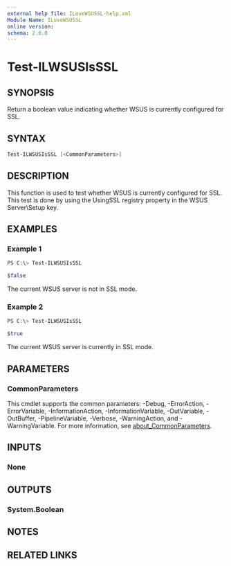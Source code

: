 ```yaml
---
external help file: ILoveWSUSSL-help.xml
Module Name: ILoveWSUSSL
online version:
schema: 2.0.0
---
```


# Test-ILWSUSIsSSL

## SYNOPSIS

Return a boolean value indicating whether WSUS is currently configured for SSL.

## SYNTAX

```powershell
Test-ILWSUSIsSSL [<CommonParameters>]
```

## DESCRIPTION

This function is used to test whether WSUS is currently configured for SSL. This test is done by using the UsingSSL registry property in the WSUS Server\Setup key.

## EXAMPLES

### Example 1

```powershell
PS C:\> Test-ILWSUSIsSSL

$false
```

The current WSUS server is not in SSL mode.

### Example 2

```powershell
PS C:\> Test-ILWSUSIsSSL

$true
```

The current WSUS server is currently in SSL mode.

## PARAMETERS

### CommonParameters

This cmdlet supports the common parameters: -Debug, -ErrorAction, -ErrorVariable, -InformationAction, -InformationVariable, -OutVariable, -OutBuffer, -PipelineVariable, -Verbose, -WarningAction, and -WarningVariable. For more information, see [about_CommonParameters](http://go.microsoft.com/fwlink/?LinkID=113216).

## INPUTS

### None

## OUTPUTS

### System.Boolean

## NOTES

## RELATED LINKS
